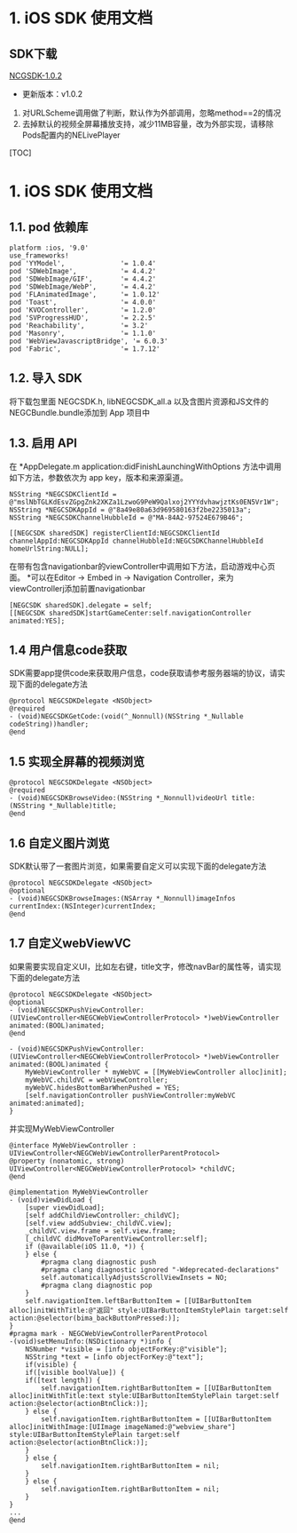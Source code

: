# 1. iOS SDK 使用文档

## SDK下载
[NCGSDK-1.0.2](http://res.yixinyouxi.cn/yxgame/1126f6a28f504ecc8589454412b1f4b3.zip)

- 更新版本：v1.0.2
1. 对URLScheme调用做了判断，默认作为外部调用，忽略method==2的情况
2. 去掉默认的视频全屏幕播放支持，减少11MB容量，改为外部实现，请移除Pods配置内的NELivePlayer

[TOC]
# 1. iOS SDK 使用文档

## 1.1. pod 依赖库
```
platform :ios, '9.0'
use_frameworks!
pod 'YYModel',              '= 1.0.4'
pod 'SDWebImage',           '= 4.4.2'
pod 'SDWebImage/GIF',       '= 4.4.2'
pod 'SDWebImage/WebP',      '= 4.4.2'
pod 'FLAnimatedImage',      '= 1.0.12'
pod 'Toast',                '= 4.0.0'
pod 'KVOController',        '= 1.2.0'
pod 'SVProgressHUD',        '= 2.2.5'
pod 'Reachability',         '= 3.2'
pod 'Masonry',              '= 1.1.0'
pod 'WebViewJavascriptBridge', '= 6.0.3'
pod 'Fabric',               '= 1.7.12'
```

## 1.2. 导入 SDK

将下载包里面 NEGCSDK.h, libNEGCSDK_all.a 以及含图片资源和JS文件的NEGCBundle.bundle添加到 App 项目中

## 1.3. 启用 API

在 *AppDelegate.m application:didFinishLaunchingWithOptions 方法中调用如下方法，参数依次为 app key，版本和来源渠道。

```
NSString *NEGCSDKClientId = @"mslNbTGLKdEsvZGpgZnk2XKZa1LzwoG9PeW9Qalxoj2YYYdvhawjztKs0EN5Vr1W";
NSString *NEGCSDKAppId = @"8a49e80a63d969580163f2be2235013a";
NSString *NEGCSDKChannelHubbleId = @"MA-84A2-97524E679B46";

[[NEGCSDK sharedSDK] registerClientId:NEGCSDKClientId channelAppId:NEGCSDKAppId channelHubbleId:NEGCSDKChannelHubbleId homeUrlString:NULL];
```

在带有包含navigationbar的viewController中调用如下方法，启动游戏中心页面。
*可以在Editor -> Embed in -> Navigation Controller，来为viewControllerj添加前置navigationbar
```
[NEGCSDK sharedSDK].delegate = self;
[[NEGCSDK sharedSDK]startGameCenter:self.navigationController animated:YES];
```

## 1.4 用户信息code获取

SDK需要app提供code来获取用户信息，code获取请参考服务器端的协议，请实现下面的delegate方法
```
@protocol NEGCSDKDelegate <NSObject>
@required
- (void)NEGCSDKGetCode:(void(^_Nonnull)(NSString *_Nullable codeString))handler;
@end
```

## 1.5 实现全屏幕的视频浏览
```
@protocol NEGCSDKDelegate <NSObject>
@required
- (void)NEGCSDKBrowseVideo:(NSString *_Nonnull)videoUrl title:(NSString *_Nullable)title;
@end
```

## 1.6 自定义图片浏览

SDK默认带了一套图片浏览，如果需要自定义可以实现下面的delegate方法
```
@protocol NEGCSDKDelegate <NSObject>
@optional
- (void)NEGCSDKBrowseImages:(NSArray *_Nonnull)imageInfos currentIndex:(NSInteger)currentIndex;
@end
```

## 1.7 自定义webViewVC

如果需要实现自定义UI，比如左右键，title文字，修改navBar的属性等，请实现下面的delegate方法
```
@protocol NEGCSDKDelegate <NSObject>
@optional
- (void)NEGCSDKPushViewController:(UIViewController<NEGCWebViewControllerProtocol> *)webViewController animated:(BOOL)animated;
@end

- (void)NEGCSDKPushViewController:(UIViewController<NEGCWebViewControllerProtocol> *)webViewController animated:(BOOL)animated {
    MyWebViewController * myWebVC = [[MyWebViewController alloc]init];
    myWebVC.childVC = webViewController;
    myWebVC.hidesBottomBarWhenPushed = YES;
    [self.navigationController pushViewController:myWebVC animated:animated];
}
```

并实现MyWebViewController
```
@interface MyWebViewController : UIViewController<NEGCWebViewControllerParentProtocol>
@property (nonatomic, strong) UIViewController<NEGCWebViewControllerProtocol> *childVC;
@end

@implementation MyWebViewController
- (void)viewDidLoad {
    [super viewDidLoad];
    [self addChildViewController:_childVC];
    [self.view addSubview:_childVC.view];
    _childVC.view.frame = self.view.frame;
    [_childVC didMoveToParentViewController:self];
    if (@available(iOS 11.0, *)) {
    } else {
        #pragma clang diagnostic push
        #pragma clang diagnostic ignored "-Wdeprecated-declarations"
        self.automaticallyAdjustsScrollViewInsets = NO;
        #pragma clang diagnostic pop
    }
    self.navigationItem.leftBarButtonItem = [[UIBarButtonItem alloc]initWithTitle:@"返回" style:UIBarButtonItemStylePlain target:self action:@selector(bima_backButtonPressed:)];
}
#pragma mark - NEGCWebViewControllerParentProtocol
-(void)setMenuInfo:(NSDictionary *)info {
    NSNumber *visible = [info objectForKey:@"visible"];
    NSString *text = [info objectForKey:@"text"];
    if(visible) {
    if([visible boolValue]) {
    if([text length]) {
        self.navigationItem.rightBarButtonItem = [[UIBarButtonItem alloc]initWithTitle:text style:UIBarButtonItemStylePlain target:self action:@selector(actionBtnClick:)];
    } else {
        self.navigationItem.rightBarButtonItem = [[UIBarButtonItem alloc]initWithImage:[UIImage imageNamed:@"webview_share"] style:UIBarButtonItemStylePlain target:self action:@selector(actionBtnClick:)];
    }
    } else {
        self.navigationItem.rightBarButtonItem = nil;
    }
    } else {
        self.navigationItem.rightBarButtonItem = nil;
    }
}
...
@end
```
